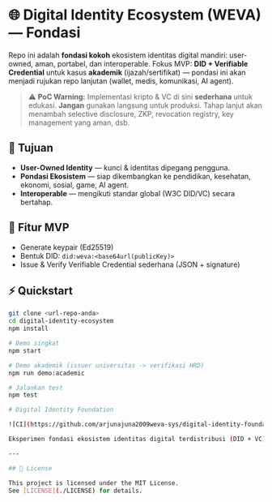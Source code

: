 # 🌐 Digital Identity Ecosystem (WEVA) — Fondasi

Repo ini adalah **fondasi kokoh** ekosistem identitas digital mandiri: user-owned, aman, portabel, dan interoperable. Fokus MVP: **DID + Verifiable Credential** untuk kasus **akademik** (ijazah/sertifikat) — pondasi ini akan menjadi rujukan repo lanjutan (wallet, medis, komunikasi, AI agent).

> ⚠️ **PoC Warning:** Implementasi kripto & VC di sini **sederhana** untuk edukasi. **Jangan** gunakan langsung untuk produksi. Tahap lanjut akan menambah selective disclosure, ZKP, revocation registry, key management yang aman, dsb.

## 🎯 Tujuan
- **User-Owned Identity** — kunci & identitas dipegang pengguna.
- **Pondasi Ekosistem** — siap dikembangkan ke pendidikan, kesehatan, ekonomi, sosial, game, AI agent.
- **Interoperable** — mengikuti standar global (W3C DID/VC) secara bertahap.

## 🚀 Fitur MVP
- Generate keypair (Ed25519)
- Bentuk DID: `did:weva:<base64url(publicKey)>`
- Issue & Verify Verifiable Credential sederhana (JSON + signature)

## ⚡ Quickstart
```bash
git clone <url-repo-anda>
cd digital-identity-ecosystem
npm install

# Demo singkat
npm start

# Demo akademik (issuer universitas -> verifikasi HRD)
npm run demo:academic

# Jalankan test
npm test

# Digital Identity Foundation  

![CI](https://github.com/arjunajuna2009weva-sys/digital-identity-foundation/actions/workflows/ci.yml/badge.svg)

Eksperimen fondasi ekosistem identitas digital terdistribusi (DID + VC)

---

## 📄 License

This project is licensed under the MIT License.  
See [LICENSE](./LICENSE) for details.
